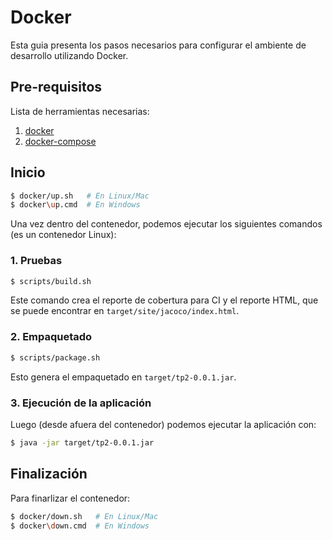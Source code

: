 # Docker

Esta guia presenta los pasos necesarios para configurar el ambiente de desarrollo utilizando Docker.

## Pre-requisitos

Lista de herramientas necesarias:

1. [docker](https://docs.docker.com/get-docker/)
1. [docker-compose](https://docs.docker.com/compose/install/)

## Inicio

```bash
$ docker/up.sh   # En Linux/Mac
$ docker\up.cmd  # En Windows
```

Una vez dentro del contenedor, podemos ejecutar los siguientes comandos (es un contenedor Linux):

### 1. Pruebas

```bash
$ scripts/build.sh
```

Este comando crea el reporte de cobertura para CI y el reporte HTML, que se puede encontrar en `target/site/jacoco/index.html`.

### 2. Empaquetado

```bash
$ scripts/package.sh
```

Esto genera el empaquetado en `target/tp2-0.0.1.jar`.

### 3. Ejecución de la aplicación

Luego (desde afuera del contenedor) podemos ejecutar la aplicación con:

```bash
$ java -jar target/tp2-0.0.1.jar
```

## Finalización

Para finarlizar el contenedor:

```bash
$ docker/down.sh   # En Linux/Mac
$ docker\down.cmd  # En Windows
```


